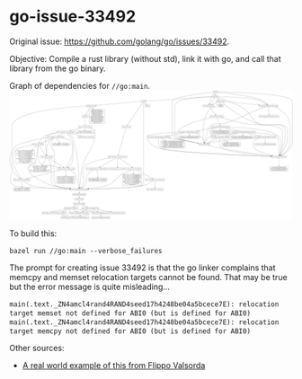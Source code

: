 # go-issue-33492

Original issue: https://github.com/golang/go/issues/33492.

Objective: Compile a rust library (without std), link it with go, and call
that library from the go binary.

Graph of dependencies for `//go:main`.
![How everything is linked](graph.png)

To build this:

```
bazel run //go:main --verbose_failures
```

The prompt for creating issue 33492 is that the go linker complains that memcpy
and memset relocation targets cannot be found. That may be true but the error 
message is quite misleading...

```
main(.text._ZN4amcl4rand4RAND4seed17h4248be04a5bcece7E): relocation target memset not defined for ABI0 (but is defined for ABI0)
main(.text._ZN4amcl4rand4RAND4seed17h4248be04a5bcece7E): relocation target memcpy not defined for ABI0 (but is defined for ABI0)
```

Other sources:
- [A real world example of this from Flippo Valsorda](https://blog.filippo.io/rustgo/)
